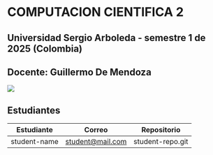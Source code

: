 <h1> COMPUTACION CIENTIFICA 2 </h1>
<h2> Universidad Sergio Arboleda - semestre 1 de 2025 (Colombia) </h2>
<h2> Docente: Guillermo De Mendoza </h2>

<img src="https://encrypted-tbn0.gstatic.com/images?q=tbn:ANd9GcS96-_VunWq1JsXGB67hI70JrXPw7_mMrPm0nObI-RzwrkiRNiB-EnyooiGcIK-sw8zGP0&usqp=CAU">


## Estudiantes

 | Estudiante | Correo | Repositorio |
| ------ | ----------- | ----------- |
| student-name | student@mail.com  | student-repo.git  |
